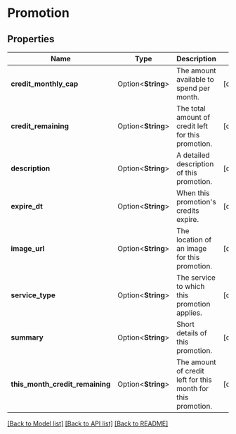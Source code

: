 # Promotion

## Properties

Name | Type | Description | Notes
------------ | ------------- | ------------- | -------------
**credit_monthly_cap** | Option<**String**> | The amount available to spend per month. | [optional]
**credit_remaining** | Option<**String**> | The total amount of credit left for this promotion. | [optional]
**description** | Option<**String**> | A detailed description of this promotion. | [optional]
**expire_dt** | Option<**String**> | When this promotion's credits expire. | [optional]
**image_url** | Option<**String**> | The location of an image for this promotion. | [optional]
**service_type** | Option<**String**> | The service to which this promotion applies. | [optional]
**summary** | Option<**String**> | Short details of this promotion. | [optional]
**this_month_credit_remaining** | Option<**String**> | The amount of credit left for this month for this promotion. | [optional]

[[Back to Model list]](../README.md#documentation-for-models) [[Back to API list]](../README.md#documentation-for-api-endpoints) [[Back to README]](../README.md)


